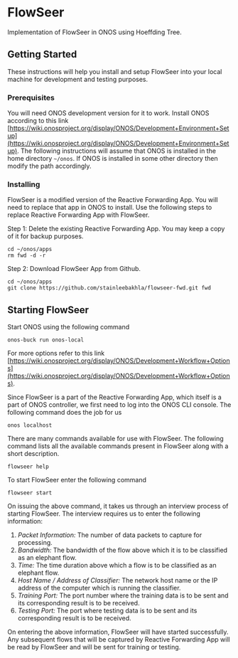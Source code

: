 # FlowSeer

Implementation of FlowSeer in ONOS using Hoeffding Tree.

## Getting Started

These instructions will help you install and setup FlowSeer into your local machine for development and testing purposes.

### Prerequisites

You will need ONOS development version for it to work. Install ONOS according to this link [https://wiki.onosproject.org/display/ONOS/Development+Environment+Setup](https://wiki.onosproject.org/display/ONOS/Development+Environment+Setup). The following instructions will assume that ONOS is installed in the home directory `~/onos`. If ONOS is installed in some other directory then modify the path accordingly.

### Installing

FlowSeer is a modified version of the Reactive Forwarding App. You will need to replace that app in ONOS to install. Use the following steps to replace Reactive Forwarding App with FlowSeer.

Step 1: Delete the existing Reactive Forwarding App. You may keep a copy of it for backup purposes.

```
cd ~/onos/apps
rm fwd -d -r
```

Step 2: Download FlowSeer App from Github.

```
cd ~/onos/apps
git clone https://github.com/stainleebakhla/flowseer-fwd.git fwd
```

## Starting FlowSeer

Start ONOS using the following command

```
onos-buck run onos-local
```

For more options refer to this link [https://wiki.onosproject.org/display/ONOS/Development+Workflow+Options](https://wiki.onosproject.org/display/ONOS/Development+Workflow+Options).

Since FlowSeer is a part of the Reactive Forwarding App, which itself is a part of ONOS
controller, we first need to log into the ONOS CLI console. The following command does
the job for us

```
onos localhost
```

There are many commands available for use with FlowSeer. The following command lists
all the available commands present in FlowSeer along with a short description.

```
flowseer help
```

To start FlowSeer enter the following command

```
flowseer start
```

On issuing the above command, it takes us through an interview process of starting FlowSeer. The interview requires us to enter the following information:

1. _Packet Information:_ The number of data packets to capture for processing.
2. _Bandwidth:_ The bandwidth of the flow above which it is to be classified as an elephant flow.
3. _Time:_ The time duration above which a flow is to be classified as an elephant flow.
4. _Host Name / Address of Classifier:_ The network host name or the IP address of the computer which is running the classifier.
5. _Training Port:_ The port number where the training data is to be sent and its corresponding result is to be received.
6. _Testing Port:_ The port where testing data is to be sent and its corresponding result is to be received.

On entering the above information, FlowSeer will have started successfully. Any subsequent flows that will be captured by Reactive Forwarding App will be read by FlowSeer and will be sent for training or testing.
